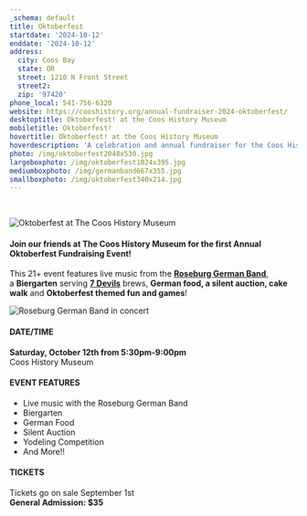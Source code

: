 ```yaml
---
_schema: default
title: Oktoberfest
startdate: '2024-10-12'
enddate: '2024-10-12'
address:
  city: Coos Bay
  state: OR
  street: 1210 N Front Street
  street2:
  zip: '97420'
phone_local: 541-756-6320
website: https://cooshistory.org/annual-fundraiser-2024-oktoberfest/
desktoptitle: Oktoberfest! at the Coos History Museum
mobiletitle: Oktoberfest!
hovertitle: Oktoberfest! at the Coos History Museum
hoverdescription: 'A celebration and annual fundraiser for the Coos History Museum '
photo: /img/oktoberfest2048x530.jpg
largeboxphoto: /img/oktoberfest1024x395.jpg
mediumboxphoto: /img/germanband667x355.jpg
smallboxphoto: /img/oktoberfest340x214.jpg
---
```

&nbsp;

![Oktoberfest at The Coos History Museum](/img/oktoberfestlogo.jpg "Oktoberfest at The Coos History Museum")

#### Join our friends at The Coos History Museum for the first Annual Oktoberfest Fundraising Event!

This 21+ event features live&nbsp;music&nbsp;from the&nbsp;<a href="https://www.facebook.com/roseburggermanband" target="_blank" rel="noopener"><strong>Roseburg German Band</strong></a>, a&nbsp;**Biergarten**&nbsp;serving&nbsp;<a href="https://7devilsbrewery.com/" target="_blank" rel="noopener"><strong>7 Devils</strong></a>&nbsp;brews,&nbsp;**German&nbsp;food, a silent auction, cake walk**&nbsp;and&nbsp;**Oktoberfest themed fun and games**!&nbsp;

![Roseburg German Band in concert](/img/german-band.jpg "Roseburg German Band")

#### DATE/TIME

**Saturday, October 12th from 5:30pm-9:00pm**<br>Coos History Museum

#### EVENT FEATURES

* Live music with the Roseburg German Band
* Biergarten
* German Food
* Silent Auction
* Yodeling Competition
* And More!!

#### TICKETS

Tickets go on sale September 1st<br>**General Admission: $35**